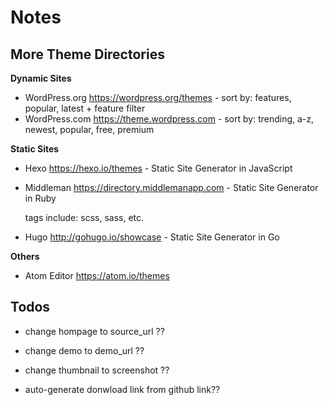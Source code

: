 # Notes

## More Theme Directories

**Dynamic Sites**

- WordPress.org <https://wordpress.org/themes> - sort by: features, popular, latest + feature filter
- WordPress.com <https://theme.wordpress.com> - sort by: trending, a-z, newest, popular, free, premium


**Static Sites**

- Hexo <https://hexo.io/themes> - Static Site Generator in JavaScript

- Middleman <https://directory.middlemanapp.com> - Static Site Generator in Ruby

  tags include: scss, sass, etc.

- Hugo <http://gohugo.io/showcase> - Static Site Generator in Go


**Others**

- Atom Editor <https://atom.io/themes>


## Todos

- change hompage to source_url ??
- change demo   to demo_url ??
- change  thumbnail to screenshot ??

- auto-generate donwload link from github link??



